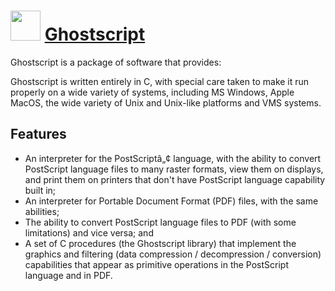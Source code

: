 ﻿# <img src="https://cdn.rawgit.com/chocolatey/chocolatey-coreteampackages/edba4a5849ff756e767cba86641bea97ff5721fe/icons/ghostscript.svg" width="48" height="48"/> [Ghostscript](https://chocolatey.org/packages/Ghostscript)


Ghostscript is a package of software that provides:

Ghostscript is written entirely in C, with special care taken to make it run properly on a wide variety of systems, including MS Windows, Apple MacOS, the wide variety of Unix and Unix-like platforms and VMS systems.

## Features
* An interpreter for the PostScriptâ„¢ language, with the ability to convert PostScript language files to many raster formats, view them on displays, and print them on printers that don't have PostScript language capability built in;
* An interpreter for Portable Document Format (PDF) files, with the same abilities;
* The ability to convert PostScript language files to PDF (with some limitations) and vice versa; and
* A set of C procedures (the Ghostscript library) that implement the graphics and filtering (data compression / decompression / conversion) capabilities that appear as primitive operations in the PostScript language and in PDF.

